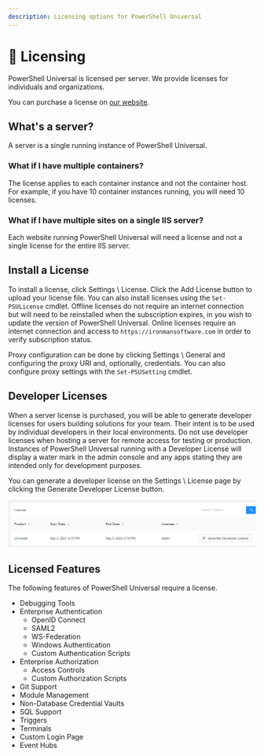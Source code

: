 ```yaml
---
description: Licensing options for PowerShell Universal
---
```


# 🔑 Licensing

PowerShell Universal is licensed per server. We provide licenses for individuals and organizations.

You can purchase a license on [our website](https://ironmansoftware.com/pricing/powershell-universal).

## What's a server?

A server is a single running instance of PowerShell Universal.

### What if I have multiple containers?

The license applies to each container instance and not the container host. For example, if you have 10 container instances running, you will need 10 licenses.

### What if I have multiple sites on a single IIS server?

Each website running PowerShell Universal will need a license and not a single license for the entire IIS server.

## Install a License

To install a license, click Settings \ License. Click the Add License button to upload your license file. You can also install licenses using the `Set-PSULicense` cmdlet. Offline licenses do not require an internet connection but will need to be reinstalled when the subscription expires, in you wish to update the version of PowerShell Universal. Online licenses require an internet connection and access to `https://ironmansoftware.com` in order to verify subscription status.

Proxy configuration can be done by clicking Settings \ General and configuring the proxy URI and, optionally, credentials. You can also configure proxy settings with the `Set-PSUSetting` cmdlet.

## Developer Licenses

When a server license is purchased, you will be able to generate developer licenses for users building solutions for your team. Their intent is to be used by individual developers in their local environments. Do not use developer licenses when hosting a server for remote access for testing or production. Instances of PowerShell Universal running with a Developer License will display a water mark in the admin console and any apps stating they are intended only for development purposes.

You can generate a developer license on the Settings \ License page by clicking the Generate Developer License button.

![Generate Developer License](<.gitbook/assets/image (96).png>)

## Licensed Features

The following features of PowerShell Universal require a license.

* Debugging Tools
* Enterprise Authentication
  * OpenID Connect
  * SAML2
  * WS-Federation
  * Windows Authentication
  * Custom Authentication Scripts
* Enterprise Authorization
  * Access Controls
  * Custom Authorization Scripts
* Git Support
* Module Management
* Non-Database Credential Vaults
* SQL Support
* Triggers
* Terminals
* Custom Login Page
* Event Hubs

